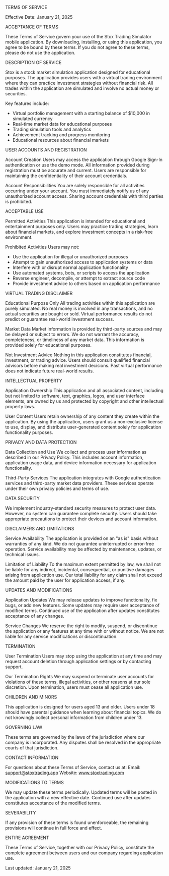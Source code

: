 TERMS OF SERVICE

Effective Date: January 21, 2025

ACCEPTANCE OF TERMS

These Terms of Service govern your use of the Stox Trading Simulator mobile application. By downloading, installing, or using this application, you agree to be bound by these terms. If you do not agree to these terms, please do not use the application.

DESCRIPTION OF SERVICE

Stox is a stock market simulation application designed for educational purposes. The application provides users with a virtual trading environment where they can practice investment strategies without financial risk. All trades within the application are simulated and involve no actual money or securities.

Key features include:
- Virtual portfolio management with a starting balance of $10,000 in simulated currency
- Real-time market data for educational purposes
- Trading simulation tools and analytics
- Achievement tracking and progress monitoring
- Educational resources about financial markets

USER ACCOUNTS AND REGISTRATION

Account Creation
Users may access the application through Google Sign-In authentication or use the demo mode. All information provided during registration must be accurate and current. Users are responsible for maintaining the confidentiality of their account credentials.

Account Responsibilities
You are solely responsible for all activities occurring under your account. You must immediately notify us of any unauthorized account access. Sharing account credentials with third parties is prohibited.

ACCEPTABLE USE

Permitted Activities
This application is intended for educational and entertainment purposes only. Users may practice trading strategies, learn about financial markets, and explore investment concepts in a risk-free environment.

Prohibited Activities
Users may not:
- Use the application for illegal or unauthorized purposes
- Attempt to gain unauthorized access to application systems or data
- Interfere with or disrupt normal application functionality
- Use automated systems, bots, or scripts to access the application
- Reverse engineer, decompile, or attempt to extract source code
- Provide investment advice to others based on application performance

VIRTUAL TRADING DISCLAIMER

Educational Purpose Only
All trading activities within this application are purely simulated. No real money is involved in any transactions, and no actual securities are bought or sold. Virtual performance results do not predict or guarantee real-world investment success.

Market Data
Market information is provided by third-party sources and may be delayed or subject to errors. We do not warrant the accuracy, completeness, or timeliness of any market data. This information is provided solely for educational purposes.

Not Investment Advice
Nothing in this application constitutes financial, investment, or trading advice. Users should consult qualified financial advisors before making real investment decisions. Past virtual performance does not indicate future real-world results.

INTELLECTUAL PROPERTY

Application Ownership
This application and all associated content, including but not limited to software, text, graphics, logos, and user interface elements, are owned by us and protected by copyright and other intellectual property laws.

User Content
Users retain ownership of any content they create within the application. By using the application, users grant us a non-exclusive license to use, display, and distribute user-generated content solely for application functionality purposes.

PRIVACY AND DATA PROTECTION

Data Collection and Use
We collect and process user information as described in our Privacy Policy. This includes account information, application usage data, and device information necessary for application functionality.

Third-Party Services
The application integrates with Google authentication services and third-party market data providers. These services operate under their own privacy policies and terms of use.

DATA SECURITY

We implement industry-standard security measures to protect user data. However, no system can guarantee complete security. Users should take appropriate precautions to protect their devices and account information.

DISCLAIMERS AND LIMITATIONS

Service Availability
The application is provided on an "as is" basis without warranties of any kind. We do not guarantee uninterrupted or error-free operation. Service availability may be affected by maintenance, updates, or technical issues.

Limitation of Liability
To the maximum extent permitted by law, we shall not be liable for any indirect, incidental, consequential, or punitive damages arising from application use. Our total liability for any claim shall not exceed the amount paid by the user for application access, if any.

UPDATES AND MODIFICATIONS

Application Updates
We may release updates to improve functionality, fix bugs, or add new features. Some updates may require user acceptance of modified terms. Continued use of the application after updates constitutes acceptance of any changes.

Service Changes
We reserve the right to modify, suspend, or discontinue the application or any features at any time with or without notice. We are not liable for any service modifications or discontinuation.

TERMINATION

User Termination
Users may stop using the application at any time and may request account deletion through application settings or by contacting support.

Our Termination Rights
We may suspend or terminate user accounts for violations of these terms, illegal activities, or other reasons at our sole discretion. Upon termination, users must cease all application use.

CHILDREN AND MINORS

This application is designed for users aged 13 and older. Users under 18 should have parental guidance when learning about financial topics. We do not knowingly collect personal information from children under 13.

GOVERNING LAW

These terms are governed by the laws of the jurisdiction where our company is incorporated. Any disputes shall be resolved in the appropriate courts of that jurisdiction.

CONTACT INFORMATION

For questions about these Terms of Service, contact us at:
Email: support@stoxtrading.app
Website: www.stoxtrading.com

MODIFICATIONS TO TERMS

We may update these terms periodically. Updated terms will be posted in the application with a new effective date. Continued use after updates constitutes acceptance of the modified terms.

SEVERABILITY

If any provision of these terms is found unenforceable, the remaining provisions will continue in full force and effect.

ENTIRE AGREEMENT

These Terms of Service, together with our Privacy Policy, constitute the complete agreement between users and our company regarding application use.

Last updated: January 21, 2025